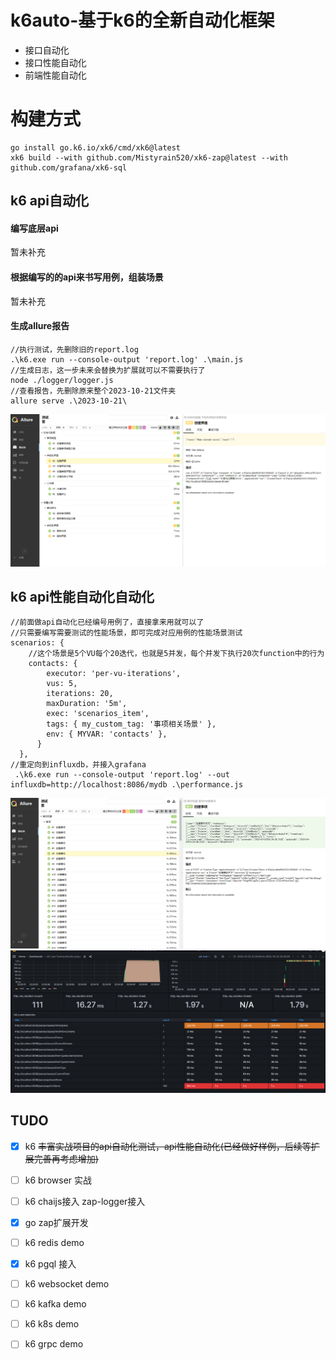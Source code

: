 # k6auto-基于k6的全新自动化框架
- 接口自动化
- 接口性能自动化
- 前端性能自动化

# 构建方式
```
go install go.k6.io/xk6/cmd/xk6@latest
xk6 build --with github.com/Mistyrain520/xk6-zap@latest --with github.com/grafana/xk6-sql
```

## k6 api自动化
#### 编写底层api
暂未补充
#### 根据编写的的api来书写用例，组装场景
暂未补充
#### 生成allure报告
```
//执行测试，先删除旧的report.log
.\k6.exe run --console-output 'report.log' .\main.js
//生成日志，这一步未来会替换为扩展就可以不需要执行了
node ./logger/logger.js
//查看报告，先删除原来整个2023-10-21文件夹
allure serve .\2023-10-21\  
```

![报告示例](./report/report1.png)



## k6 api性能自动化自动化
```
//前面做api自动化已经编号用例了，直接拿来用就可以了
//只需要编写需要测试的性能场景，即可完成对应用例的性能场景测试
scenarios: {
    //这个场景是5个VU每个20迭代，也就是5并发，每个并发下执行20次function中的行为
    contacts: {
        executor: 'per-vu-iterations',
        vus: 5,
        iterations: 20,
        maxDuration: '5m',
        exec: 'scenarios_item',
        tags: { my_custom_tag: '事项相关场景' },
        env: { MYVAR: 'contacts' },
      }
  },
//重定向到influxdb，并接入grafana
 .\k6.exe run --console-output 'report.log' --out influxdb=http://localhost:8086/mydb .\performance.js
```

![报告示例](./report/report2.png)
![报告示例](./report/report3.png)


## TUDO
- [x] k6 ~~丰富实战项目的api自动化测试，api性能自动化(已经做好样例，后续等扩展完善再考虑增加)~~
- [ ] k6 browser 实战
- [ ] k6 chaijs接入 zap-logger接入
- [x] go zap扩展开发
- [ ] k6 redis demo
- [x] k6 pgql 接入
- [ ] k6 websocket demo
- [ ] k6 kafka demo
- [ ] k6 k8s demo
- [ ] k6 grpc demo

